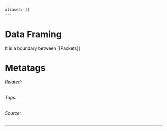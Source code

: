 ```yaml
---
aliases: []
---
```

# Data Framing
It is a boundary between [[Packets]]










# Metatags
###### Related: 
###### Tags: 
###### Source: 

---